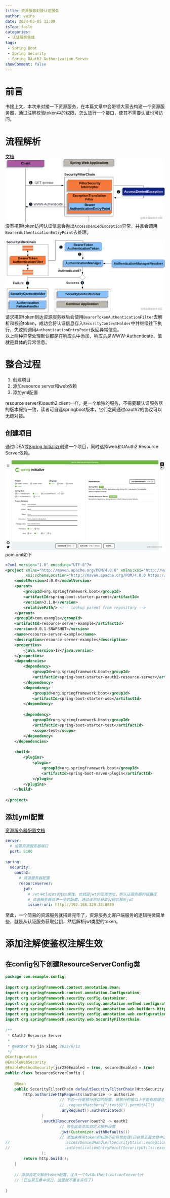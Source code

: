 ```yaml
---
title: 资源服务对接认证服务
author: vains
date: 2024-05-05 13:00
isTop: fasle
categories:
 - 认证服务集成
tags:
 - Spring Boot
 - Spring Security
 - Spring OAuth2 Authorization Server
showComment: false
---
```


# 前言
书接上文，本次来对接一下资源服务，在本篇文章中会带领大家去构建一个资源服务器，通过注解校验token中的权限，怎么放行一个接口，使其不需要认证也可访问。
# 流程解析
[文档](https://docs.spring.io/spring-security/reference/servlet/oauth2/resource-server/index.html)<br>
![未携带token访问resource server](/8/ResourceFlow.png)
没有携带token访问认证信息会抛出`AccessDeniedException`异常，并且会调用`BearerAuthenticationEntryPoint`去处理。

![resource server解析token过程](/8/AccessDeniedFlow.png)
请求携带token到达资源服务器后会使用`BearerTokenAuthenticationFilter`去解析和校验token，成功会将认证信息存入`SecurityContextHolder`中并继续往下执行，失败则调用`AuthenticationEntryPoint`返回异常信息。<br>以上两种异常处理默认都是在响应头中添加，响应头是WWW-Authenticate，值就是具体的异常信息。

# 整合过程
 1. 创建项目
 2. 添加resource server和web依赖
 3. 添加yml配置

resource server和oauth2 client一样，是一个单独的服务，不需要跟认证服务器的版本保持一致，读者可自选springboot版本，它们之间通过oauth2的协议可以无缝对接。

## 创建项目
通过IDEA或[Spring Initializr](https://start.spring.io)创建一个项目，同时选择web和OAuth2 Resource Server依赖。

![Spring Initializr创建项目示例](/8/StartSpring.png)
pom.xml如下
```xml
<?xml version="1.0" encoding="UTF-8"?>
<project xmlns="http://maven.apache.org/POM/4.0.0" xmlns:xsi="http://www.w3.org/2001/XMLSchema-instance"
         xsi:schemaLocation="http://maven.apache.org/POM/4.0.0 https://maven.apache.org/xsd/maven-4.0.0.xsd">
    <modelVersion>4.0.0</modelVersion>
    <parent>
        <groupId>org.springframework.boot</groupId>
        <artifactId>spring-boot-starter-parent</artifactId>
        <version>3.1.0</version>
        <relativePath/> <!-- lookup parent from repository -->
    </parent>
    <groupId>com.example</groupId>
    <artifactId>resource-server-example</artifactId>
    <version>0.0.1-SNAPSHOT</version>
    <name>resource-server-example</name>
    <description>resource-server-example</description>
    <properties>
        <java.version>17</java.version>
    </properties>
    <dependencies>
        <dependency>
            <groupId>org.springframework.boot</groupId>
            <artifactId>spring-boot-starter-oauth2-resource-server</artifactId>
        </dependency>
        <dependency>
            <groupId>org.springframework.boot</groupId>
            <artifactId>spring-boot-starter-web</artifactId>
        </dependency>

        <dependency>
            <groupId>org.springframework.boot</groupId>
            <artifactId>spring-boot-starter-test</artifactId>
            <scope>test</scope>
        </dependency>
    </dependencies>

    <build>
        <plugins>
            <plugin>
                <groupId>org.springframework.boot</groupId>
                <artifactId>spring-boot-maven-plugin</artifactId>
            </plugin>
        </plugins>
    </build>

</project>

```
## 添加yml配置
[资源服务器配置文档](https://docs.spring.io/spring-security/reference/servlet/oauth2/resource-server/jwt.html)
```yaml
server:
  # 设置资源服务器端口
  port: 8100

spring:
  security:
    oauth2:
      # 资源服务器配置
      resourceserver:
        jwt:
          # Jwt中claims的iss属性，也就是jwt的签发地址，即认证服务器的根路径
          # 资源服务器会进一步的配置，通过该地址获取公钥以解析jwt
          issuer-uri: http://192.168.120.33:8080
```
至此，一个简易的资源服务就搭建完毕了，资源服务比客户端服务的逻辑稍微简单些，就是从认证服务获取公钥，然后解析jwt类型的token。

# 添加注解使鉴权注解生效
## 在config包下创建ResourceServerConfig类
```java
package com.example.config;

import org.springframework.context.annotation.Bean;
import org.springframework.context.annotation.Configuration;
import org.springframework.security.config.Customizer;
import org.springframework.security.config.annotation.method.configuration.EnableMethodSecurity;
import org.springframework.security.config.annotation.web.builders.HttpSecurity;
import org.springframework.security.config.annotation.web.configuration.EnableWebSecurity;
import org.springframework.security.web.SecurityFilterChain;

/**
 * OAuth2 Resource Server
 *
 * @author Yu jin xiang 2023/6/13
 */
@Configuration
@EnableWebSecurity
@EnableMethodSecurity(jsr250Enabled = true, securedEnabled = true)
public class ResourceServerConfig {

    @Bean
    public SecurityFilterChain defaultSecurityFilterChain(HttpSecurity http) throws Exception {
        http.authorizeHttpRequests(authorize -> authorize
                        // 下边一行是放行接口的配置，被放行的接口上不能有权限注解，e.g. @PreAuthorize，否则无效
                        // .requestMatchers("/test02").permitAll()
                        .anyRequest().authenticated()
                )
                .oauth2ResourceServer(oauth2 -> oauth2
                        // 可在此处添加自定义解析设置
                        .jwt(Customizer.withDefaults())
                        // 添加未携带token和权限不足异常处理(已在第五篇文章中说过)
//                        .accessDeniedHandler(SecurityUtils::exceptionHandler)
//                        .authenticationEntryPoint(SecurityUtils::exceptionHandler)
                );
        return http.build();
    }

    // 添加自定义解析token配置，注入一个JwtAuthenticationConverter
    // (已在第五章中说过，这里就不重复实现了)

}

```